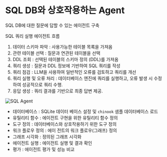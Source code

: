 # SQL DB와 상호작용하는 Agent

SQL DB에 대한 질문에 답할 수 있는 에이전트 구축

SQL 쿼리 실행 에이전트 흐름

1. 데이터 스키마 파악 : 사용가능한 테이블 목록을 가져옴
2. 관련 테이블 선택 : 질문과 연관된 테이블을 선택
3. DDL 조회 : 선택된 테이블의 스키마 정의 (DDL)를 가져옴
4. 쿼리 생성 : 질문과 DDL 정보에 기반하여 SQL 쿼리를 작성
5. 쿼리 점검 : LLM을 사용하여 일반적인 오류를 검토하고 쿼리를 개선
6. 쿼리 실행 및 오류 처리 : 데이터베이스 엔진에 쿼리를 실행하고, 오류 발생 시 수정하여 성공적으로 쿼리 수행. 
7. 응답 생성 : 쿼리 결과를 기반으로 최종 답변 제공. 

![SQL Agent](https://raw.githubusercontent.com/teddylee777/langchain-kr/7bc7263c00f7ce7eb20464415e8a53217e4ff3f9/17-LangGraph/03-Use-Cases/assets/langgraph-sql-agent.png)


- 데이터베이스 : SQLite 데이터 베이스 설정 및 `chinook` 샘플 데이터베이스 로드
- 유틸리티 함수 : 에이전트 구현을 위한 유틸리티 함수 정의
- 도구 정의 : 데이터베이스와 상호작용하기 위한 도구 정의
- 워크 플로우 정의 : 에이 전트의 워크 플로우(그래프) 정의
- 그래프 시각화 : 정의된 그래프 시각화
- 에이전트 실행 : 에이전트 실행 및 결과 확인
- 평가 : 에이전트 평가 및 성능 비교

